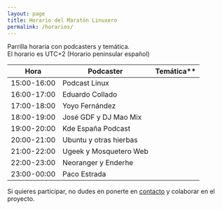 ```yaml
---
layout: page
title: Horario del Maratón Linuxero
permalink: /horarios/
---
```


Parrilla horaria con podcasters y temática.  
El horario es UTC+2 (Horario peninsular español)


**Hora**       | Podcaster                 | Temática**
------------ | ------------------------- | ------------------------------------------------------------
15:00-16:00  | Podcast Linux             | 
16:00-17:00  | Eduardo Collado           | 
17:00-18:00  | Yoyo Fernández            | 
18:00-19:00  | José GDF y DJ Mao Mix     | 
19:00-20:00  | Kde España Podcast        | 
20:00-21:00  | Ubuntu y otras hierbas    | 
21:00-22:00  | Ugeek y Mosquetero Web    | 
22:00-23:00  | Neoranger y Enderhe       | 
23:00-00:00  | Paco Estrada              | 


Si quieres participar, no dudes en ponerte en [contacto](https://maratonlinuxero.github.io/about/) y colaborar en el proyecto.

